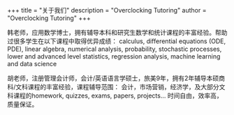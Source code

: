 +++
title = "关于我们"
description = "Overclocking Tutoring"
author = "Overclocking Tutoring"
+++

韩老师，应用数学博士，拥有辅导本科和研究生数学和统计课程的丰富经验。帮助过很多学生在以下课程中取得优异成绩：
calculus, differential equations (ODE, PDE), linear algebra, numerical analysis, probability, stochastic processes, lower and advanced level statistics, regression analysis, machine learning and data science

胡老师，注册管理会计师，会计/英语语言学硕士，旅美9年，拥有2年辅导本硕商科/文科课程的丰富经验，课程辅导范围：
会计，市场营销，经济学，及大部分文科课程的homework, quizzes, exams, papers, projects... 时间自由，效率高，质量保证。


